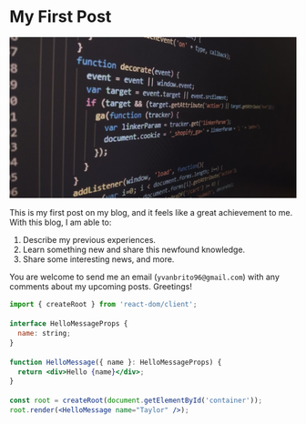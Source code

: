 # My First Post

![Javascript code](https://raw.githubusercontent.com/YvanBrito/blog-posts/main/assets/img/jscode01.jpeg)

This is my first post on my blog, and it feels like a great achievement to me. With this blog, I am able to:

1. Describe my previous experiences.
2. Learn something new and share this newfound knowledge.
3. Share some interesting news, and more.

You are welcome to send me an email (`yvanbrito96@gmail.com`) with any comments about my upcoming posts. Greetings!

```jsx
import { createRoot } from 'react-dom/client';

interface HelloMessageProps {
  name: string;
}

function HelloMessage({ name }: HelloMessageProps) {
  return <div>Hello {name}</div>;
}

const root = createRoot(document.getElementById('container'));
root.render(<HelloMessage name="Taylor" />);
```
